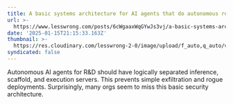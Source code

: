 ```yaml
---
title: A basic systems architecture for AI agents that do autonomous research
url: >-
  https://www.lesswrong.com/posts/6cWgaaxWqGYwJs3vj/a-basic-systems-architecture-for-ai-agents-that-do
date: '2025-01-15T21:15:33.163Z'
thumbnail: >-
  https://res.cloudinary.com/lesswrong-2-0/image/upload/f_auto,q_auto/v1/mirroredImages/6cWgaaxWqGYwJs3vj/ouu7rsj2ydvy3csdi2yi
syndicated: false
---
```

Autonomous AI agents for R&D should have logically separated inference, scaffold, and execution servers. This prevents simple exfiltration and rogue deployments. Surprisingly, many orgs seem to miss this basic security architecture.
